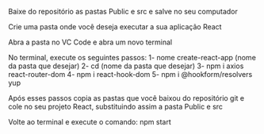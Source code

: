 
Baixe do repositório as pastas Public e src e salve no seu computador

Crie uma pasta onde você deseja executar a sua aplicação React

Abra a pasta no VC Code e abra um novo terminal

No terminal, execute os seguintes passos: 1- nome create-react-app (nome da pasta que desejar) 2- cd (nome da pasta que desejar) 3- npm i axios react-router-dom 4- npm i react-hook-dom 5- npm i @hookform/resolvers yup

Após esses passos copia as pastas que você baixou do repositório git e cole no seu projeto React, substituindo assim a pasta Public e src

Volte ao terminal e execute o comando: npm start
